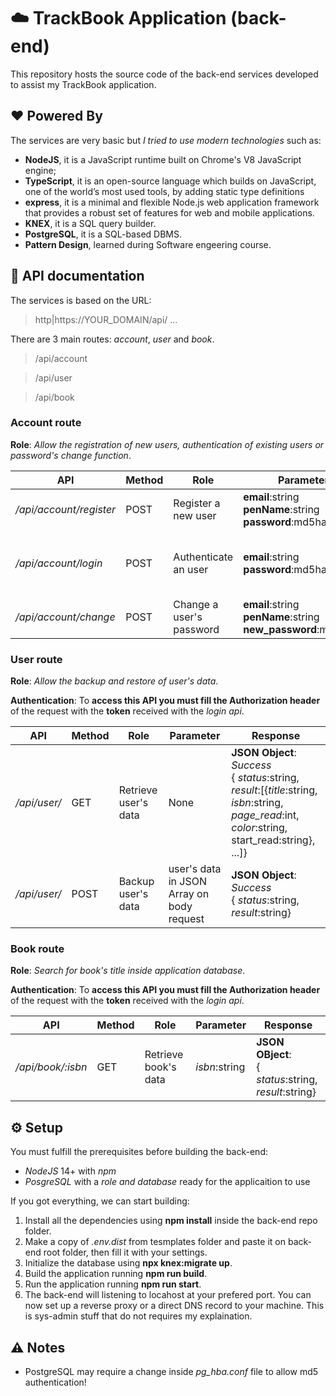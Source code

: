 # :cloud: TrackBook Application (back-end)  

This repository hosts the source code of the back-end services developed to assist my TrackBook application.

## :heart: Powered By

The services are very basic but *I tried to use modern technologies* such as:

- **NodeJS**, it is a JavaScript runtime built on Chrome's V8 JavaScript engine;
- **TypeScript**, it is an open-source language which builds on JavaScript, one of the world’s most used tools, by adding static type definitions
- **express**, it is a minimal and flexible Node.js web application framework that provides a robust set of features for web and mobile applications.
- **KNEX**, it is a SQL query builder.
- **PostgreSQL**, it is a SQL-based DBMS.
- **Pattern Design**, learned during Software engeering course.

## :book: API documentation

The services is based on the URL:
> http|https://YOUR_DOMAIN/api/ ...

There are 3 main routes: *account*, *user* and *book*.

>/api/account

>/api/user

>/api/book

### Account route

**Role**: *Allow the registration of new users, authentication of existing users or password's change function*.

| API                     | Method | Role                     | Parameter                                                              | Response                                                                            |
| ----------------------- | ------ | ------------------------ | ---------------------------------------------------------------------- | ----------------------------------------------------------------------------------- |
| _/api/account/register_ | POST   | Register a new user      | **email**:string <br> **penName**:string <br> **password**:md5hash     | **JSON Object**: <br> { *status*:string, *result*:string }                          |
| _/api/account/login_    | POST   | Authenticate an user     | **email**:string <br> **password**:md5hash                             | **JSON Object**: <br> { *status*:string, *result*: {penName:string, token:string} } |
| _/api/account/change_   | POST   | Change a user's password | **email**:string <br> **penName**:string <br> **new_password**:md5hash | **JSON Object**: <br> { *status*:string, *result*:string }                          |

### User route

**Role**: *Allow the backup and restore of user's data*.

**Authentication**: To **access this API you must fill the Authorization header** of the request with the **token** received with the _login api_.

| API          | Method | Role                 | Parameter                                 | Response                                                                                                                                                     |
| ------------ | ------ | -------------------- | ----------------------------------------- | ------------------------------------------------------------------------------------------------------------------------------------------------------------ |
| _/api/user/_ | GET    | Retrieve user's data | None                                      | **JSON Object**: <br> *Success* <br> { *status*:string, *result*:[{*title*:string, *isbn*:string, *page_read*:int, *color*:string, start_read:string}, ...]} |
| _/api/user/_ | POST   | Backup user's data   | user's data in JSON Array on body request | **JSON Object**: <br> *Success* <br> { *status*:string, *result*:string}                                                                                     |

### Book route

**Role**: *Search for book's title inside application database*.

**Authentication**: To **access this API you must fill the Authorization header** of the request with the **token** received with the _login api_.

| API               | Method | Role                 | Parameter     | Response                                                 |
| ----------------- | ------ | -------------------- | ------------- | -------------------------------------------------------- |
| _/api/book/:isbn_ | GET    | Retrieve book's data | *isbn*:string | **JSON OBject**: <br>{ *status*:string, *result*:string} |

## :gear: Setup

You must fulfill the prerequisites before building the back-end:

- *NodeJS* 14+ with *npm*
- *PosgreSQL* with a *role and database* ready for the applicaition to use

If you got everything, we can start building:

1) Install all the dependencies using __npm install__ inside the back-end repo folder.
2) Make a copy of _.env.dist_ from tesmplates folder and paste it on back-end root folder, then fill it with your settings.
3) Initialize the database using __npx knex:migrate up__.
4) Build the application running __npm run build__.
5) Run the application running __npm run start__.
6) The back-end will listening to locahost at your prefered port. You can now set up a reverse proxy or a direct DNS record to your machine. This is sys-admin stuff that do not requires my explaination.

## :warning: Notes

- PostgreSQL may require a change inside _pg_hba.conf_ file to allow md5 authentication!
